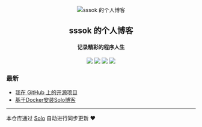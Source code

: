 <p align="center"><img alt="sssok 的个人博客" src="https://static.b3log.org/images/brand/solo-32.png"></p><h2 align="center">
sssok 的个人博客
</h2>

<h4 align="center">记录精彩的程序人生</h4>
<p align="center"><a title="sssok 的个人博客" target="_blank" href="https://github.com/sj279811799/solo-blog"><img src="https://img.shields.io/github/last-commit/sj279811799/solo-blog.svg?style=flat-square&color=FF9900"></a>
<a title="GitHub repo size in bytes" target="_blank" href="https://github.com/sj279811799/solo-blog"><img src="https://img.shields.io/github/repo-size/sj279811799/solo-blog.svg?style=flat-square"></a>
<a title="Solo Version" target="_blank" href="https://github.com/b3log/solo/releases"><img src="https://img.shields.io/badge/solo-3.6.7-f1e05a.svg?style=flat-square&color=blueviolet"></a>
<a title="Hits" target="_blank" href="https://github.com/b3log/hits"><img src="https://hits.b3log.org/sj279811799/solo-blog.svg"></a></p>

### 最新

* [我在 GitHub 上的开源项目](http://blog.bughub.top:8080/my-github-repos)
* [基于Docker安装Solo博客](http://blog.bughub.top:8080/articles/2019/11/20/1574179775199.html)



---

本仓库通过 [Solo](https://github.com/b3log/solo) 自动进行同步更新 ❤️ 